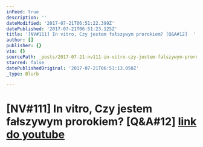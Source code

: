 ```yaml
---
inFeed: true
description: ''
dateModified: '2017-07-21T06:51:22.399Z'
datePublished: '2017-07-21T06:51:23.125Z'
title: '[NV#111] In vitro, Czy jestem fałszywym prorokiem? [Q&A#12]  '
author: []
publisher: {}
via: {}
sourcePath: _posts/2017-07-21-nv111-in-vitro-czy-jestem-falszywym-prorokiem-qanda12.md
starred: false
datePublishedOriginal: '2017-07-21T06:51:13.050Z'
_type: Blurb

---
```

# \[NV\#111\] In vitro, Czy jestem fałszywym prorokiem? \[Q&A\#12\] [link do youtube][0]

[0]: https://www.youtube.com/watch?v=7a-2kzys1uo
